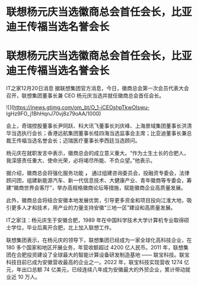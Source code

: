 # 联想杨元庆当选徽商总会首任会长，比亚迪王传福当选名誉会长

# 联想杨元庆当选徽商总会首任会长，比亚迪王传福当选名誉会长

IT之家12月20日消息 据联想集团官方消息，今日，徽商总会第一次会员代表大会召开，联想集团董事长兼 CEO 杨元庆当选并就任徽商总会首任会长。

![](https://inews.gtimg.com/om_bt/O_1-iCEOshpTkwOIswu-
lgHz9FO_j1BhHqnJ70vj8z79oAA/1000)

会上，奇瑞控股董事长尹同跃、科大讯飞董事长刘庆峰、上海景域集团董事长洪清华当选执行会长；香港远航集团董事长桂四海当选监事会主席；比亚迪董事长兼总裁王传福当选名誉会长；迈瑞医疗董事长李西廷当选顾问。

杨元庆在就职发言中表示，徽商总会的成立意义重大。“作为土生土长的合肥人，我深感责任重大、使命光荣，必将竭尽所能、不负众望。”他表示。

据介绍，徽商总会将强化服务功能 **，**
通过组建咨询委员会，投融资专委会，法律顾问团，组建新能源汽车、新一代信息技术、大健康产业、青年徽商等专委会，筹建“徽商世界会客厅”，举办高规格徽商论坛等措施，赋能徽商企业高质量发展。

此外，徽商总会将结合安徽本地发展优势，引导更多资金和项目投向江淮大地，吸引更多人才和技术，用产业的力量支持安徽“三地一区”建设和高质量发展。

IT之家注：杨元庆生于安徽合肥，1989 年在中国科学技术大学计算机专业取得硕士学位，毕业后离开合肥，北上加入联想工作。

联想集团表示，在杨元庆的领导下，联想集团已经成为一家全球化高科技企业，在 180 多个国家和地区开展业务，年营收额超过 4200 亿人民币。2011
年，联想集团在合肥投资建设了全球最大的智能计算设备研发制造基地 —— 联宝科技。联宝科技目前已成为安徽营收最高的企业之一。2022 年，联宝科技实现营收
1274 亿元，年出口总额 74 亿美元，已经连续八年成为安徽最大的外贸企业，累计带动就业近 10 万人。

